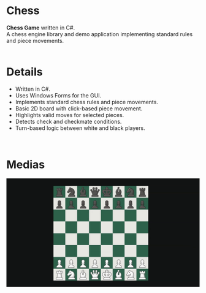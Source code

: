 # Chess

**Chess Game** written in C#.</br>
A chess engine library and demo application implementing standard rules and piece movements.
</br>
</br>

# Details
- Written in C#.
- Uses Windows Forms for the GUI.
- Implements standard chess rules and piece movements.
- Basic 2D board with click-based piece movement.
- Highlights valid moves for selected pieces.
- Detects check and checkmate conditions.
- Turn-based logic between white and black players.
</br>

# Medias
![Video 1](https://github.com/BerkaySevinc/chess/blob/main/Introduction%20Media/Video%201.gif)
